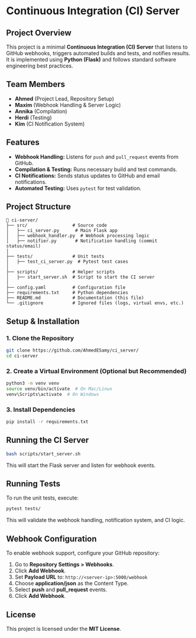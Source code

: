 # Continuous Integration (CI) Server

## Project Overview
This project is a minimal **Continuous Integration (CI) Server** that listens to GitHub webhooks, triggers automated builds and tests, and notifies results. It is implemented using **Python (Flask)** and follows standard software engineering best practices.

## Team Members
- **Ahmed** (Project Lead, Repository Setup)
- **Maxim** (Webhook Handling & Server Logic)
- **Annika** (Compilation)
- **Herdi** (Testing)
- **Kim** (CI Notification System)

## Features
- **Webhook Handling:** Listens for `push` and `pull_request` events from GitHub.
- **Compilation & Testing:** Runs necessary build and test commands.
- **CI Notifications:** Sends status updates to GitHub and email notifications.
- **Automated Testing:** Uses `pytest` for test validation.

## Project Structure
```
📂 ci-server/
├── src/                 # Source code
│   ├── ci_server.py      # Main Flask app
│   ├── webhook_handler.py  # Webhook processing logic
│   ├── notifier.py       # Notification handling (commit status/email)
│
├── tests/               # Unit tests
│   ├── test_ci_server.py  # Pytest test cases
│
├── scripts/             # Helper scripts
│   ├── start_server.sh  # Script to start the CI server
│
├── config.yaml          # Configuration file
├── requirements.txt     # Python dependencies
├── README.md            # Documentation (this file)
└── .gitignore           # Ignored files (logs, virtual envs, etc.)
```

## Setup & Installation
### **1. Clone the Repository**
```sh
git clone https://github.com/AhmedESamy/ci_server/
cd ci-server
```

### **2. Create a Virtual Environment** (Optional but Recommended)
```sh
python3 -m venv venv
source venv/bin/activate  # On Mac/Linux
venv\Scripts\activate  # On Windows
```

### **3. Install Dependencies**
```sh
pip install -r requirements.txt
```

## Running the CI Server
```sh
bash scripts/start_server.sh
```
This will start the Flask server and listen for webhook events.

## Running Tests
To run the unit tests, execute:
```sh
pytest tests/
```
This will validate the webhook handling, notification system, and CI logic.

## Webhook Configuration
To enable webhook support, configure your GitHub repository:
1. Go to **Repository Settings > Webhooks**.
2. Click **Add Webhook**.
3. Set **Payload URL** to: `http://<server-ip>:5000/webhook`
4. Choose **application/json** as the Content Type.
5. Select **push** and **pull_request** events.
6. Click **Add Webhook**.

## License
This project is licensed under the **MIT License**.


